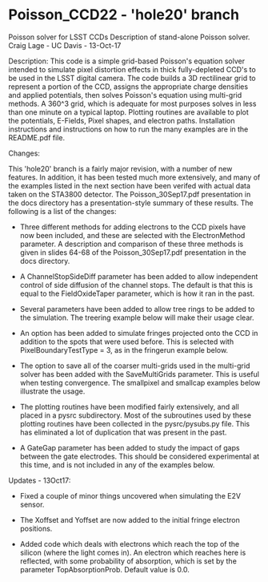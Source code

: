 # Poisson_CCD22 - 'hole20' branch
Poisson solver for LSST CCDs
Description of stand-alone Poisson solver.
Craig Lage - UC Davis - 13-Oct-17

Description: This code is a simple grid-based Poisson's equation solver intended to simulate pixel distortion effects in thick fully-depleted CCD's to be used in the LSST digital camera.  The code builds a 3D rectilinear grid to represent a portion of the CCD, assigns the appropriate charge densities and applied potentials, then solves Poisson's equation using multi-grid methods.  A 360^3 grid, which is adequate for most purposes solves in less than one minute on a typical laptop.  Plotting routines are available to plot the potentials, E-Fields, Pixel shapes, and electron paths.  Installation instructions and instructions on how to run the many examples are in the README.pdf file.


Changes:

This 'hole20' branch is a fairly major revision, with a number of new features.  In addition, it has been tested much more extensively, and many of the examples listed in the next section have been verifed with actual data taken on the STA3800 detector.  The Poisson_30Sep17.pdf presentation in the docs directory has a presentation-style summary of these results.  The following is a list of the changes:

* Three different methods for adding electrons to the CCD pixels have now been included, and these are selected with the ElectronMethod parameter.  A description and comparison of these three methods is given in slides 64-68 of the Poisson_30Sep17.pdf presentation in the docs directory.

* A ChannelStopSideDiff parameter has been added to allow independent control of side diffusion of the channel stops.  The default is that this is equal to the FieldOxideTaper parameter, which is how it ran in the past.

* Several parameters have been added to allow tree rings to be added to the simulation.  The treering example below will make their usage clear.

* An option has been added to simulate fringes projected onto the CCD in addition to the spots that were used before.  This is selected with PixelBoundaryTestType = 3, as in the fringerun example below.

* The option to save all of the coarser multi-grids used in the multi-grid solver has been added with the SaveMultiGrids parameter.  This is useful when testing convergence. The smallpixel and smallcap examples below illustrate the usage.

* The plotting routines have been modified fairly extensively, and all placed in a pysrc subdirectory.  Most of the subroutines used by these plotting routines have been collected in the pysrc/pysubs.py file.  This has eliminated a lot of duplication that was present in the past.

* A GateGap parameter has been added to study the impact of gaps between the gate electrodes.  This should be considered experimental at this time, and is not included in any of the examples below.

Updates - 13Oct17:

* Fixed a couple of minor things uncovered when simulating the E2V sensor.

* The Xoffset and Yoffset are now added to the initial fringe electron positions.

* Added code which deals with electrons which reach the top of the silicon (where the light comes in).  An electron which reaches here is reflected, with some probability of absorption, which is set by the parameter TopAbsorptionProb.  Default value is 0.0.